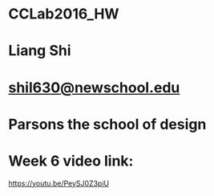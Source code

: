# CCLab2016_HW
# Liang Shi
# shil630@newschool.edu
# Parsons the school of design

# Week 6 video link:
https://youtu.be/PeySJ0Z3piU
